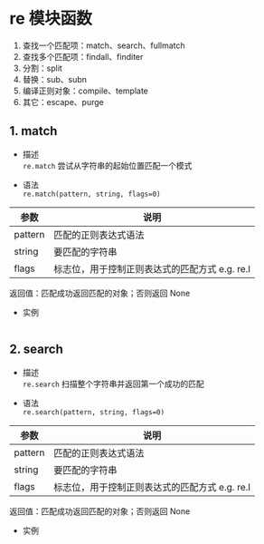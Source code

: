 # re 模块函数

1. 查找一个匹配项：match、search、fullmatch  
2. 查找多个匹配项：findall、finditer  
3. 分割：split  
4. 替换：sub、subn  
5. 编译正则对象：compile、template  
6. 其它：escape、purge  

## 1. match

- 描述  
`re.match` 尝试从字符串的起始位置匹配一个模式

- 语法  
`re.match(pattern, string, flags=0)`

|参数|说明|
|---|---|
|pattern|匹配的正则表达式语法|
|string|要匹配的字符串|
|flags|标志位，用于控制正则表达式的匹配方式 e.g. re.I|

返回值：匹配成功返回匹配的对象；否则返回 None

- 实例  
```py
```

## 2. search
- 描述  
`re.search` 扫描整个字符串并返回第一个成功的匹配

- 语法  
`re.search(pattern, string, flags=0)`

|参数|说明|
|---|---|
|pattern|匹配的正则表达式语法|
|string|要匹配的字符串|
|flags|标志位，用于控制正则表达式的匹配方式 e.g. re.I|

返回值：匹配成功返回匹配的对象；否则返回 None

- 实例  
```py
```